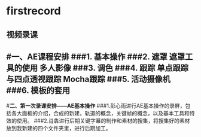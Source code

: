 # firstrecord
视频录课
-------------------
#**一、AE课程安排**
###1. 基本操作
###2. 遮罩
    遮罩工具的使用
    多人影像
###3. 调色
###4. 跟踪
    单点跟踪与四点透视跟踪
    Mocha跟踪
###5. 活动摄像机
###6. 模板的套用
----------------------
#**二、第一次录课安排——AE基本操作**
###1.彭心雨进行AE基本操作的录屏，包括各大面板的介绍，合成的新建，轨道的概念，关键帧的概念，以及基本工具和特效的使用。
###2.肖犇进行后期关键字幕的制作和素材的搜集，将搜集好的素材放到我新建的四个文件夹里，进行后期加工。
